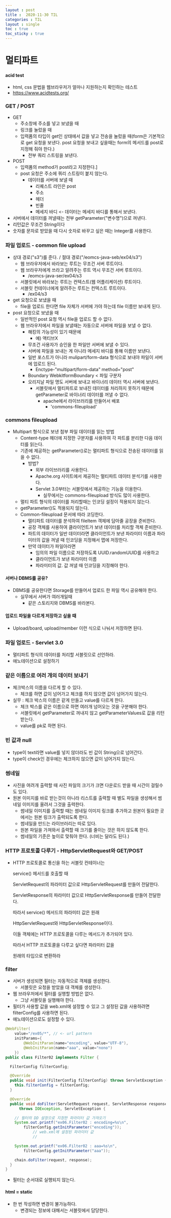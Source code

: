 ```yaml
---
layout : post
title :  2020-11-30 TIL
categories : TIL
layout : single
toc : true 
toc_sticky : true
---
```




# 멀티파트



#### acid test

- html, css 문법을 웹브라우저가 얼마나 지원하는지 확인하는 테스트
- https://www.acidtests.org/



### GET / POST

- GET
  - 주소창에 주소를 넣고 보냈을 때
  - 링크를 눌렀을 때
  - 입력폼의 타입이 get인 상태에서 값을 넣고 전송을 눌렀을 때(form은 기본적으로 get 요청을 보낸다. post 요청을 보내고 싶을때는 form의 메서드를 post로 지정해 줘야 한다.)
    - 전부 쿼리 스트링을 보낸다.
- POST
  - 입력폼의 method가 post라고 지정한다.]
  - post 요청은 주소에 쿼리 스트링이 붙지 않는다.
    - 데이터를 서버에 보낼 때 
      - 리퀘스트 라인은 post
      - 주소
      - 헤더
      - 빈줄 
      - 메세지 바디 <- 데이터는 메세지 바디를 통해서 보낸다.
- 서버에서 데이터를 꺼낼때는 전부 getParameter("변수명")으로 꺼낸다.
- 리턴값은 무조건 String이다
- 숫자를 문자로 받았을 때 다시 숫자로 바꾸고 싶은 때는 Integer를 사용한다.



### 파일 업로드 - common file upload

- 상대 경로("s3")를 준다. / 절대 경로("/eomcs-java-seb/ex04/s3")
  - 웹 브라우저에서 바라보는 루트는 무조건 서버 루트이다.
  - 웹 브라우저에게 쓰라고 알려주는 루트 역시 무조건 서버 루트이다.
    - /eomcs-java-ser/ex04/s3
  - 서블릿에서 바라보는 루트는 컨텍스트(웹 어플리케이션) 루트이다.
  - 서블릿 컨테이너에게 알려주는 루트는 컨텍스트 루트이다.
    - /ex04/s3
- get 요청으로 보냈을 때
  - file을 업로드 한다면 file 자체가 서버에 가야 하는데 file 이름만 보내게 된다.
- post 요청으로 보냈을 때
  - 일반적인 post 요청 역시 file을 업로드 할 수 없다.
  - 웹 브라우저에서 파일을 보낼때는 자동으로 서버에 파일을 보낼 수 없다.
    - 해킹의 가능성이 있기 때문에
      - 예) 액티브X
    - 무조건 사용자가 승인을 한 파일만 서버에 보낼 수 있다.
    - 서버에 파일을 보내는 게 아니라 메세지 바디를 통해 이름만 보낸다.
    - 일반 포스트가 아니라 mulipart/form-data 형식으로 보내야 파일이 서버에 업로드 된다.
      - Enctype-"multipart/form-data" method="post"
    - Boundary WebkitformBoundary < 파일 구분자
    - 오리지날 파일 명도 서버에 보내고 바이너리 데이터 역시 서버에 보낸다.
      - 서블릿에서 멀티파트로 보내진 데이터를 처리하지 못하기 때문에 getParameter로 바이너리 데이터를 꺼낼 수 없다.
        - apache에서 라이브러리를 만들어서 배포
          - 'commons-fileupload'



### commons fileupload

- Multipart 형식으로 보낸 첨부 파일 데이터를 읽는 방법
  - Content-type 헤더에 지정한 구분자를 사용하여 각 파트를 분리한 다음 데이터를 읽는다.
  - 기존에 제공하는 getParameter()로는 멀티파트 형식으로 전송된 데이터를 읽을 수 없다.
    - 방법?
      - 외부 라이브러리를 사용한다.
      - Apache.org 사이트에서 제공하는 멀티파트 데이터 분석기를 사용한다.
      - Servlet 3.0부터는 서블릿에서 제공하는 기능을 이용한다.
        - 실무에서는 commons-fileupload 방식도 많이 사용한다.
  - 멀티 파트 형식의 데이터를 처리할때는 인코딩 설정이 적용되지 않는다.
  - getParameter()도 적용되지 않는다.
  - Common-fileupload 문서에 따라 코딩한다.
    - 멀티파트 데이터를 분석하여 fileItem 객체에 담아줄 공장을 준비한다.
    - 공장 객체를 사용하여 클라이언트가 보낸 데이터를 처리할 객체 준비한다.
    - 파트의 데이터가 일반 데이터라면 클라이언트가 보낸 파라미터 이름과 파라미터의 값을 꺼낼 때 인코딩을 지정해서 맵에 저장한다.
    - 만약 데이터가 파일아라면
      - 임의의 파일 이름으로 저장하도록 UUID.randomUUID를 사용하고
      - 클라이언트가 보낸 파라미터 이름
      - 파라미터의 값. 값 꺼낼 때 인코딩을 지정해야 한다.



#### 서버나 DBMS를 공유?

- DBMS를 공유한다면 Storage를 만들어서 업로드 한 파일 역시 공유해야 한다.
  - 실무에서 서버가 여러개일때
    - 같은 스토리지와 DBMS를 바라본다.



#### 업로드 파일을 다르게 저장하고 싶을 때

- Upload/board, upload/member 이런 식으로 나눠서 저장하면 된다.



### 파일 업로드 - Servlet 3.0

- 멀티파트 형식의 데이터를 처리할 서블릿으로 선언하라.
- 애노테이션으로 설정하기



### 같은 이름으로 여러 개의 데이터 보내기

- 체크박스의 이름을 다르게 할 수 있다.
  - 체크를 하면 값이 넘어가고 체크를 하지 않으면 값이 넘어가지 않는다.
- 실무 : 체크 박스의 이름은 같게 만들고 value를 다르게 한다.
  - 체크 박스를 같은 이름으로 하면 여러개 넘어오는 것을 구분해야 한다.
  - 서블릿에서 getParameter로 꺼내지 않고 getParameterValues로 값을 리턴받는다.
  - value를 pk로 하면 된다.



### 빈 값과 null

- type이 text라면 value를 넣지 않더라도 빈 값이 String으로 넘어간다.
- type이 check인 경우에는 체크하지 않으면 값이 넘어가지 않는다.



### 썸네일

- 사진을 여려개 출력할 때 사진 파일의 크기가 크면 다운로드 받을 때 시간이 걸릴수도 있다.
- 원본 이미지를 바로 받는것이 아니라 리스트를 출력할 때 별도 파일을 생성해서 썸네일 이미지를 올려서 그것을 출력한다.
  - 썸네일 이미지를 출력할 때는 썸네일 이미지 링크를 추가하고 원본이 필요한 곳에서는 원본 링크가 출력되도록 한다.
  - 썸네일을 만드는 라이브러리는 따로 있다.
  - 원본 파일을 가져와서 출력할 때 크기를 줄이는 것은 하지 않도록 한다.
  - 썸네일의 기준은 높이로 맞춰야 한다. (너비는 달라도 된다.)



### HTTP 프로토콜 다루기 - HttpServletRequest와 GET/POST

-    HTTP 프로토콜로 통신을 하는 서블릿 컨테이너는

     service() 메서드를 호출할 때

     ServletRequest의 파라미터 값으로 HttpServletRequest를 만들어 전달한다.

     ServletResponse의 파라미터 값으로 HttpServletResponse를 만들어 전달한다.

     따라서 service() 메서드의 파라미터 값은 원래

     HttpServletRequest와 HttpServletResponse이다.

     이들 객체에는 HTTP 프로토콜을 다루는 메서드가 추가되어 있다.

     따라서 HTTP 프로토콜을 다루고 싶다면 파라미터 값을

     원래의 타입으로 변환하라



### filter

- 서버가 생성되면 필터는 자동적으로 객체를 생성한다.	
  - 서블릿은 요청을 받았을 대 객체를 생성한다.
- 웹 브라우저에서 필터를 실행할 방법은 없다.
  - 그냥 서블릿을 실행해야 한다.
- 필터가 사용할 값을 web.xml에 설정할 수 있고 그 설정된 값을 사용하려면 filterConfig를 사용하면 된다.
- 애노테이션으로도 설정할 수 있다.

```java
@WebFilter(
    value="/ex05/*", // <- url pattern
    initParams={
        @WebInitParam(name="encoding", value="UTF-8"),
        @WebInitParam(name="aaa", value="nono")
    })
public class Filter02 implements Filter {

  FilterConfig filterConfig;

  @Override
  public void init(FilterConfig filterConfig) throws ServletException {
    this.filterConfig = filterConfig;
  }

  @Override
  public void doFilter(ServletRequest request, ServletResponse response, FilterChain chain)
      throws IOException, ServletException {

    // 필터의 DD 설정으로 지정한 파라미터 값 가져오기
    System.out.printf("ex06.Filter02 : encoding=%s\n",
        filterConfig.getInitParameter("encoding"));
    		// web.xml에 설정된 파라미터 값
    		// 

    System.out.printf("ex06.Filter02 : aaa=%s\n",
        filterConfig.getInitParameter("aaa"));

    chain.doFilter(request, response);
  }
}
```

- 필터는 순서대로 실행되지 않는다.



#### html = static

- 한 번 작성하면 변경이 불가능하다.
  - 변경되는 정보에 대해서는 서블릿에서 담당한다.